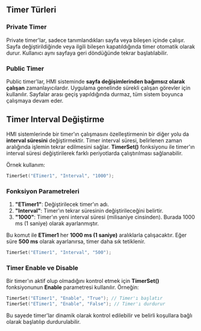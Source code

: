 ## Timer Türleri

### Private Timer
Private timer'lar, sadece tanımlandıkları sayfa veya bileşen içinde çalışır. Sayfa değiştirildiğinde veya ilgili bileşen kapatıldığında timer otomatik olarak durur. Kullanıcı aynı sayfaya geri döndüğünde tekrar başlatılabilir.

### Public Timer
Public timer'lar, HMI sisteminde **sayfa değişimlerinden bağımsız olarak çalışan** zamanlayıcılardır. Uygulama genelinde sürekli çalışan görevler için kullanılır. Sayfalar arası geçiş yapıldığında durmaz, tüm sistem boyunca çalışmaya devam eder.

## Timer Interval Değiştirme

HMI sistemlerinde bir timer'ın çalışmasını özelleştirmenin bir diğer yolu da **interval süresini** değiştirmektir. Timer interval süresi, belirlenen zaman aralığında işlemin tekrar edilmesini sağlar. **TimerSet()** fonksiyonu ile timer'ın interval süresi değiştirilerek farklı periyotlarda çalıştırılması sağlanabilir.

Örnek kullanım:

```c
TimerSet("ETimer1", "Interval", "1000");
```

### Fonksiyon Parametreleri

1. **"ETimer1"**: Değiştirilecek timer'ın adı.
2. **"Interval"**: Timer'ın tekrar süresinin değiştirileceğini belirtir.
3. **"1000"**: Timer'ın yeni interval süresi (milisaniye cinsinden). Burada 1000 ms (1 saniye) olarak ayarlanmıştır.

Bu komut ile **ETimer1** her **1000 ms (1 saniye)** aralıklarla çalışacaktır. Eğer süre **500 ms** olarak ayarlanırsa, timer daha sık tetiklenir.

```c
TimerSet("ETimer1", "Interval", "500");
```

### Timer Enable ve Disable

Bir timer'ın aktif olup olmadığını kontrol etmek için **TimerSet()** fonksiyonunun **Enable** parametresi kullanılır. Örneğin:

```c
TimerSet("ETimer1", "Enable", "True"); // Timer'ı başlatır
TimerSet("ETimer1", "Enable", "False"); // Timer'ı durdurur
```

Bu sayede timer'lar dinamik olarak kontrol edilebilir ve belirli koşullara bağlı olarak başlatılıp durdurulabilir.
